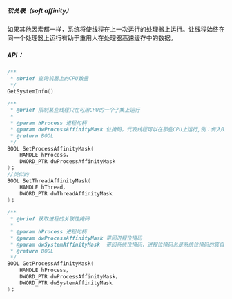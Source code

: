 ##### 软关联（soft affinity）

如果其他因素都一样，系统将使线程在上一次运行的处理器上运行。让线程始终在同一个处理器上运行有助于重用人在处理器高速缓存中的数据。



##### API：

```c++
/**
 * @brief 查询机器上的CPU数量
 */
GetSystemInfo()
```

```c++
/**
 * @brief 限制某些线程只在可用CPU的一个子集上运行
 * 
 * @param hProcess 进程句柄
 * @param dwProcessAffinityMask 位掩码，代表线程可以在那些CPU上运行,例：传入0x00000005意味着这个进程中的线程可以在CPU0和CPU2上运行，而不能在其他CPU上运行
 * @return BOOL 
 */
BOOL SetProcessAffinityMask(
    HANDLE hProcess，
    DWORD_PTR dwProcessAffinityMask
)；
//类似的
BOOL SetThreadAffinityMask(
    HANDLE hThread，
    DWORD_PTR dwThreadAffinityMask
)；
```

```c++
/**
 * @brief 获取进程的关联性掩码
 * 
 * @param hProcess 进程句柄
 * @param dwProcessAffinityMask 带回进程位掩码
 * @param dwSystemAffinityMask  带回系统位掩码，进程位掩码总是系统位掩码的真自己
 * @return BOOL 
 */
BOOL GetProcessAffinityMask(
    HANDLE hProcess，
    DWORD_PTR dwProcessAffinityMask，
    DWORD_PTR dwSystemAffinityMask
)；
```

